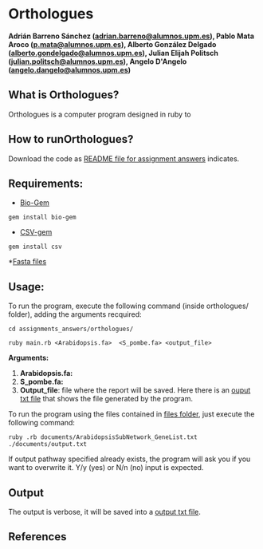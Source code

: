 # Orthologues
**Adrián Barreno Sánchez (adrian.barreno@alumnos.upm.es), Pablo Mata Aroco (p.mata@alumnos.upm.es), Alberto González Delgado (alberto.gondelgado@alumnos.upm.es), Julian Elijah Politsch (julian.politsch@alumnos.upm.es), Angelo D'Angelo (angelo.dangelo@alumnos.upm.es)**


## What is Orthologues?

Orthologues is a computer program designed in ruby to 

## How to runOrthologues?
Download the code as [README file for assignment answers](../README.md) indicates. 

## Requirements:

* [Bio-Gem](https://rubygems.org/gems/bio-gem/versions/1.3.6)
```
gem install bio-gem
```
* [CSV-gem](https://rubygems.org/gems/csv?locale=es)

```
gem install csv
```
*[Fasta files](https://drive.google.com/drive/folders/0B7FLMiAz5IXPTWJDSkk1MTFPMjg?resourcekey=0-yhXCH6PxXIvg9xwMSolpMw)

## Usage:

To run the program, execute the following command (inside orthologues/ folder), adding the arguments recquired:

```
cd assignments_answers/orthologues/
```
```
ruby main.rb <Arabidopsis.fa>  <S_pombe.fa> <output_file> 
```
**Arguments:**
1. **Arabidopsis.fa:** 
2. **S_pombe.fa:**
2. **Output_file**: file where the report will be saved. Here there is an  [ouput txt file](documents/) that shows the file generated by the program.

To run the program using the files contained in [files folder](documents/), just execute the following command:
```
ruby .rb documents/ArabidopsisSubNetwork_GeneList.txt ./documents/output.txt
```
If output pathway specified already exists, the program will ask you if you want to overwrite it. Y/y (yes) or N/n (no) input is expected.



## Output
The output is verbose, it will be saved into a [output txt file](documents/). 

## References

